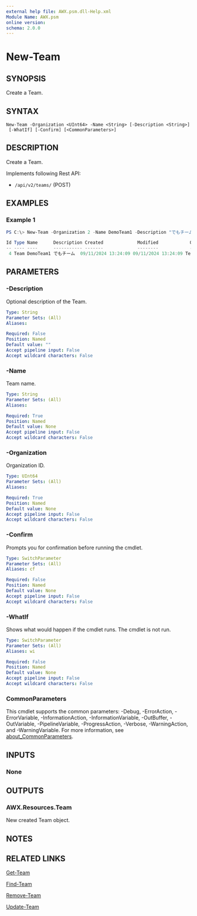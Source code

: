 ```yaml
---
external help file: AWX.psm.dll-Help.xml
Module Name: AWX.psm
online version:
schema: 2.0.0
---
```


# New-Team

## SYNOPSIS
Create a Team.

## SYNTAX

```
New-Team -Organization <UInt64> -Name <String> [-Description <String>]
 [-WhatIf] [-Confirm] [<CommonParameters>]
```

## DESCRIPTION
Create a Team.

Implements following Rest API:  
- `/api/v2/teams/` (POST)

## EXAMPLES

### Example 1
```powershell
PS C:\> New-Team -Organization 2 -Name DemoTeam1 -Description "でもチーム"

Id Type Name      Description Created             Modified            OrganizationName
-- ---- ----      ----------- -------             --------            ----------------
 4 Team DemoTeam1 でもチーム  09/11/2024 13:24:09 09/11/2024 13:24:09 TestOrg
```

## PARAMETERS

### -Description
Optional description of the Team.

```yaml
Type: String
Parameter Sets: (All)
Aliases:

Required: False
Position: Named
Default value: ""
Accept pipeline input: False
Accept wildcard characters: False
```

### -Name
Team name.

```yaml
Type: String
Parameter Sets: (All)
Aliases:

Required: True
Position: Named
Default value: None
Accept pipeline input: False
Accept wildcard characters: False
```

### -Organization
Organization ID.

```yaml
Type: UInt64
Parameter Sets: (All)
Aliases:

Required: True
Position: Named
Default value: None
Accept pipeline input: False
Accept wildcard characters: False
```

### -Confirm
Prompts you for confirmation before running the cmdlet.

```yaml
Type: SwitchParameter
Parameter Sets: (All)
Aliases: cf

Required: False
Position: Named
Default value: None
Accept pipeline input: False
Accept wildcard characters: False
```

### -WhatIf
Shows what would happen if the cmdlet runs.
The cmdlet is not run.

```yaml
Type: SwitchParameter
Parameter Sets: (All)
Aliases: wi

Required: False
Position: Named
Default value: None
Accept pipeline input: False
Accept wildcard characters: False
```

### CommonParameters
This cmdlet supports the common parameters: -Debug, -ErrorAction, -ErrorVariable, -InformationAction, -InformationVariable, -OutBuffer, -OutVariable, -PipelineVariable, -ProgressAction, -Verbose, -WarningAction, and -WarningVariable. For more information, see [about_CommonParameters](http://go.microsoft.com/fwlink/?LinkID=113216).

## INPUTS

### None
## OUTPUTS

### AWX.Resources.Team
New created Team object.

## NOTES

## RELATED LINKS

[Get-Team](Get-Team.md)

[Find-Team](Find-Team.md)

[Remove-Team](Remove-Team.md)

[Update-Team](Update-Team.md)
